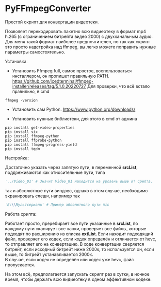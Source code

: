 # PyFFmpegConverter
Простой скрипт для конвертации видеотеки.

Позволяет перекодировать пакетно всю видиеотеку в формат mp4 h.265 (с ограничением битрейта видео 2000) с двухканальным аудио.
Для меня такой формат наиболее предпочтителен, но так как скрипт это просто надстройка над ffmpeg, вы легко можете поправить нужные параметры самостоятельно. 

Установка:
- Установить Ffmpeg full, самое простое, воспользоваться инсталлером, он пропишет правильную PATH.
https://github.com/icedterminal/ffmpeg-installer/releases/tag/5.1.0.20220727
Для проверки, что всё встало правильно, в cmd
```commandline
ffmpeg -version
```

- Установить сам Python. https://www.python.org/downloads/

- Установить нужные библиотеки, для этого в cmd от админа
```commandline
pip install get-video-properties
pip install six
pip install ffmpeg-python
pip install ffprobe-python
pip install ffmpeg-progress-yield
pip install tqdm
```


Настройка:

Достаточно указать через запятую пути, в переменной  **srcList**, поддреживаются как относительные пути, типа
```python
'../Video_01' # Значит Video_01 находится на уровень выше от срипта.
```
так и абсолютные пути виндовс, однако в этом случае, необходимо экранировать слеши, например так
```python
'E:\\Мультсериалы' # Пример абсолютного пути Win 
```

Работа срипта:

Работает просто, преребирает все пути указанные в **srcList**, по каждому пути сканирует все папки, проверяет все файлы, которые подходят по расширению из списка **extList**.
Если находит подходящий файл, проверяет его кодек, если кодек определён и отличается от hevc, то отправляет его на конвертацию. В ходе конвертации сверяется битрейт, если исходный битрейт ниже 2000к, то используется он, если выше, то битрейт устанавливается 2000к.   
В случае, если кодек не определён или кодек уже hevc, файл пропускается. 

На этом всё, предполагается запускать скрипт раз в сутки, в ночное время, чтобы держать всю видиеотеку в одном эффективном кодеке.  
